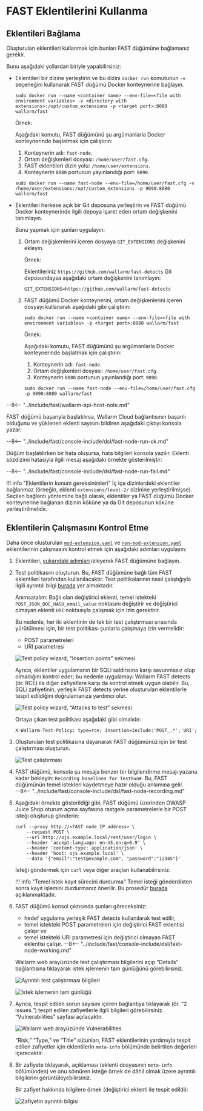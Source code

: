 [link-points]:                  points/intro.md
[link-stop-recording]:          ../qsg/test-run.md#2-execute-the-https-baseline-request-you-created-earlier 

[doc-mod-extension]:            extensions-examples/mod-extension.md
[doc-non-mod-extension]:        extensions-examples/non-mod-extension.md
[doc-testpolicy]:               logic.md

[img-test-policy-insertion-points]:      ../../images/fast/dsl/common/using-extensions/tp_insertion_points.png
[img-test-policy-attacks]:              ../../images/fast/dsl/common/using-extensions/tp_attacks_test.png
[img-test-run]:                 ../../images/fast/dsl/common/using-extensions/create_testrun.png
[img-testrun-details]:          ../../images/fast/dsl/common/using-extensions/testrun_details.png
[img-log]:                      ../../images/fast/dsl/common/using-extensions/log.png
[img-vulns]:                    ../../images/fast/dsl/common/using-extensions/vulnerabilities.png
[img-vuln-details-mod]:             ../../images/fast/dsl/common/using-extensions/vuln_details-mod.png

[anchor-connect-extension]:     #connecting-extensions

# FAST Eklentilerini Kullanma

<a name="connecting-extensions"></a>
## Eklentileri Bağlama

Oluşturulan eklentileri kullanmak için bunları FAST düğümüne bağlamanız gerekir.

Bunu aşağıdaki yollardan biriyle yapabilirsiniz:
* Eklentileri bir dizine yerleştirin ve bu dizini `docker run` komutunun `-v` seçeneğini kullanarak FAST düğümü Docker konteynerine bağlayın.
    
    ```
    sudo docker run --name <container name> --env-file=<file with environment variables> -v <directory with extensions>:/opt/custom_extensions -p <target port>:8080 wallarm/fast
    ```
    
    Örnek:
    
    Aşağıdaki komutu, FAST düğümünü şu argümanlarla Docker konteynerinde başlatmak için çalıştırın:

    1.  Konteynerin adı: `fast-node`.
    2.  Ortam değişkenleri dosyası: `/home/user/fast.cfg`.
    3.  FAST eklentileri dizin yolu: `/home/user/extensions`.
    4.  Konteynerin `8080` portunun yayınlandığı port: `9090`.

    ```
    sudo docker run --name fast-node --env-file=/home/user/fast.cfg -v /home/user/extensions:/opt/custom_extensions -p 9090:8080 wallarm/fast
    ```

* Eklentileri herkese açık bir Git deposuna yerleştirin ve FAST düğümü Docker konteynerinde ilgili depoya işaret eden ortam değişkenini tanımlayın.
    
    Bunu yapmak için şunları uygulayın:
    
    1.  Ortam değişkenlerini içeren dosyaya `GIT_EXTENSIONS` değişkenini ekleyin.

        Örnek:
        
        Eklentileriniz `https://github.com/wallarm/fast-detects` Git deposundaysa aşağıdaki ortam değişkenini tanımlayın:
        
        ```
        GIT_EXTENSIONS=https://github.com/wallarm/fast-detects
        ```  
    
    2.  FAST düğümü Docker konteynerini, ortam değişkenlerini içeren dosyayı kullanarak aşağıdaki gibi çalıştırın:
        
        ```
        sudo docker run --name <container name> --env-file=<file with environment variables> -p <target port>:8080 wallarm/fast
        ```
        
        Örnek:
        
        Aşağıdaki komutu, FAST düğümünü şu argümanlarla Docker konteynerinde başlatmak için çalıştırın:

        1.  Konteynerin adı: `fast-node`.
        2.  Ortam değişkenleri dosyası: `/home/user/fast.cfg`.
        3.  Konteynerin `8080` portunun yayınlandığı port: `9090`.
        
        ```
        sudo docker run --name fast-node --env-file=/home/user/fast.cfg -p 9090:8080 wallarm/fast
        ```

--8<-- "../include/fast/wallarm-api-host-note.md"

 FAST düğümü başarıyla başlatılırsa, Wallarm Cloud bağlantısının başarılı olduğunu ve yüklenen eklenti sayısını bildiren aşağıdaki çıktıyı konsola yazar:

--8<-- "../include/fast/console-include/dsl/fast-node-run-ok.md"

Düğüm başlatılırken bir hata oluşursa, hata bilgileri konsola yazılır. Eklenti sözdizimi hatasıyla ilgili mesaj aşağıdaki örnekte gösterilmiştir:

--8<-- "../include/fast/console-include/dsl/fast-node-run-fail.md"

!!! info "Eklentilerin konum gereksinimleri"
    İç içe dizinlerdeki eklentiler bağlanmaz (örneğin, eklenti `extensions/level-2/` dizinine yerleştirilmişse). Seçilen bağlantı yöntemine bağlı olarak, eklentiler ya FAST düğümü Docker konteynerine bağlanan dizinin köküne ya da Git deposunun köküne yerleştirilmelidir.

## Eklentilerin Çalışmasını Kontrol Etme

Daha önce oluşturulan [`mod-extension.yaml`][doc-mod-extension] ve [`non-mod-extension.yaml`][doc-non-mod-extension] eklentilerinin çalışmasını kontrol etmek için aşağıdaki adımları uygulayın:

1.  Eklentileri, [yukarıdaki adımları][anchor-connect-extension] izleyerek FAST düğümüne bağlayın.

2.  Test politikasını oluşturun. Bu, FAST düğümüne bağlı tüm FAST eklentileri tarafından kullanılacaktır. Test politikalarının nasıl çalıştığıyla ilgili ayrıntılı bilgi [burada][doc-testpolicy] yer almaktadır.

    Anımsatalım: Bağlı olan değiştirici eklenti, temel istekteki `POST_JSON_DOC_HASH_email_value` noktasını değiştirir ve değiştirici olmayan eklenti `URI` noktasıyla çalışmak için izin gerektirir.
    
    Bu nedenle, her iki eklentinin de tek bir test çalıştırması sırasında yürütülmesi için, bir test politikası şunlarla çalışmaya izin vermelidir:
    
    * POST parametreleri
    * URI parametresi
    
    ![Test policy wizard, “Insertion points” sekmesi][img-test-policy-insertion-points]
    
    Ayrıca, eklentiler uygulamanın bir SQLi saldırısına karşı savunmasız olup olmadığını kontrol eder; bu nedenle uygulamayı Wallarm FAST detects (ör. RCE) ile diğer zafiyetlere karşı da kontrol etmek uygun olabilir. Bu, SQLi zafiyetinin, yerleşik FAST detects yerine oluşturulan eklentilerle tespit edildiğini doğrulamanıza yardımcı olur. 
    
    ![Test policy wizard, “Attacks to test” sekmesi][img-test-policy-attacks]
    
    Ortaya çıkan test politikası aşağıdaki gibi olmalıdır:
    
    ```
    X-Wallarm-Test-Policy: type=rce; insertion=include:'POST_.*','URI';
    ```

3.  Oluşturulan test politikasına dayanarak FAST düğümünüz için bir test çalıştırması oluşturun.
    
    ![Test çalıştırması][img-test-run]

4.  FAST düğümü, konsola şu mesaja benzer bir bilgilendirme mesajı yazana kadar bekleyin: `Recording baselines for TestRun#`. Bu, FAST düğümünün temel istekleri kaydetmeye hazır olduğu anlamına gelir.<br>
--8<-- "../include/fast/console-include/dsl/fast-node-recording.md"

5.  Aşağıdaki örnekte gösterildiği gibi, FAST düğümü üzerinden OWASP Juice Shop oturum açma sayfasına rastgele parametrelerle bir POST isteği oluşturup gönderin:
    
    ```
    curl --proxy http://<FAST node IP address> \
        --request POST \
        --url http://ojs.example.local/rest/user/login \
        --header 'accept-language: en-US,en;q=0.9' \
        --header 'content-type: application/json' \
        --header 'host: ojs.example.local' \
        --data '{"email":"test@example.com", "password":"12345"}'
    ```
    
    İsteği göndermek için `curl` veya diğer araçları kullanabilirsiniz.
    
    !!! info "Temel istek kayıt sürecini durdurma"
        Temel isteği gönderdikten sonra kayıt işlemini durdurmanız önerilir. Bu prosedür [burada][link-stop-recording] açıklanmaktadır.

6.  FAST düğümü konsol çıktısında şunları göreceksiniz:  

    * hedef uygulama yerleşik FAST detects kullanılarak test edilir,
    * temel istekteki POST parametreleri için değiştirici FAST eklentisi çalışır ve
    * temel istekteki URI parametresi için değiştirici olmayan FAST eklentisi çalışır.
    --8<-- "../include/fast/console-include/dsl/fast-node-working.md"

    Wallarm web arayüzünde test çalıştırması bilgilerini açıp “Details” bağlantısına tıklayarak istek işlemenin tam günlüğünü görebilirsiniz.
    
    ![Ayrıntılı test çalıştırması bilgileri][img-testrun-details]
    
    ![İstek işlemenin tam günlüğü][img-log]

7.  Ayrıca, tespit edilen sorun sayısını içeren bağlantıya tıklayarak (ör. “2 issues.”) tespit edilen zafiyetlerle ilgili bilgileri görebilirsiniz. “Vulnerabilities” sayfası açılacaktır.

    ![Wallarm web arayüzünde Vulnerabilities][img-vulns]
    
    “Risk,” “Type,” ve “Title” sütunları, FAST eklentilerinin yardımıyla tespit edilen zafiyetler için eklentilerin `meta-info` bölümünde belirtilen değerleri içerecektir.

8.  Bir zafiyete tıklayarak, açıklaması (eklenti dosyasının `meta-info` bölümünden) ve onu sömüren isteğe örnek de dâhil olmak üzere ayrıntılı bilgilerini görüntüleyebilirsiniz.

    Bir zafiyet hakkında bilgilere örnek (değiştirici eklenti ile tespit edildi):
    
    ![Zafiyetin ayrıntılı bilgisi][img-vuln-details-mod]